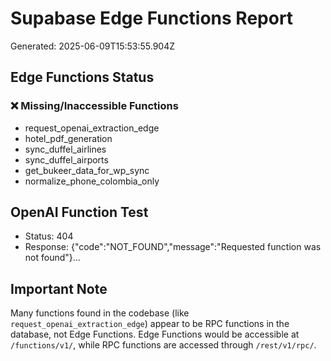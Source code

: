 # Supabase Edge Functions Report

Generated: 2025-06-09T15:53:55.904Z

## Edge Functions Status

### ❌ Missing/Inaccessible Functions

- request_openai_extraction_edge
- hotel_pdf_generation
- sync_duffel_airlines
- sync_duffel_airports
- get_bukeer_data_for_wp_sync
- normalize_phone_colombia_only

## OpenAI Function Test

- Status: 404
- Response: {"code":"NOT_FOUND","message":"Requested function was not found"}...

## Important Note

Many functions found in the codebase (like `request_openai_extraction_edge`) appear to be RPC functions in the database, not Edge Functions. Edge Functions would be accessible at `/functions/v1/`, while RPC functions are accessed through `/rest/v1/rpc/`.
